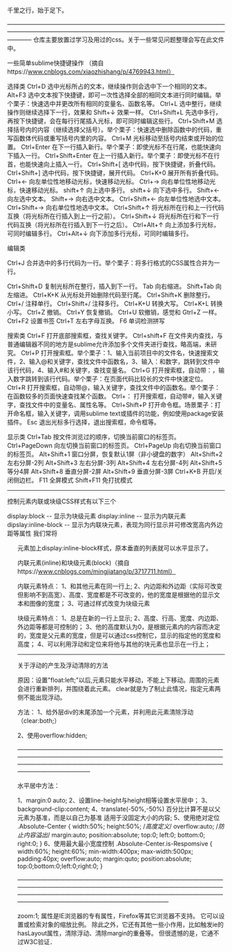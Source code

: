 千里之行，始于足下。

————————————————————————————————————————————————————————————————————————————
仓库主要放置过学习及用过的css。关于一些常见问题整理会写在此文件中。




一些简单sublime快捷键操作 （摘自https://www.cnblogs.com/xiaozhishang/p/4769943.html）

选择类
Ctrl+D 选中光标所占的文本，继续操作则会选中下一个相同的文本。
Alt+F3 选中文本按下快捷键，即可一次性选择全部的相同文本进行同时编辑。举个栗子：快速选中并更改所有相同的变量名、函数名等。
Ctrl+L 选中整行，继续操作则继续选择下一行，效果和 Shift+↓ 效果一样。
Ctrl+Shift+L 先选中多行，再按下快捷键，会在每行行尾插入光标，即可同时编辑这些行。
Ctrl+Shift+M 选择括号内的内容（继续选择父括号）。举个栗子：快速选中删除函数中的代码，重写函数体代码或重写括号内里的内容。
Ctrl+M 光标移动至括号内结束或开始的位置。
Ctrl+Enter 在下一行插入新行。举个栗子：即使光标不在行尾，也能快速向下插入一行。
Ctrl+Shift+Enter 在上一行插入新行。举个栗子：即使光标不在行首，也能快速向上插入一行。
Ctrl+Shift+[ 选中代码，按下快捷键，折叠代码。
Ctrl+Shift+] 选中代码，按下快捷键，展开代码。
Ctrl+K+0 展开所有折叠代码。
Ctrl+← 向左单位性地移动光标，快速移动光标。
Ctrl+→ 向右单位性地移动光标，快速移动光标。
shift+↑ 向上选中多行。
shift+↓ 向下选中多行。
Shift+← 向左选中文本。
Shift+→ 向右选中文本。
Ctrl+Shift+← 向左单位性地选中文本。
Ctrl+Shift+→ 向右单位性地选中文本。
Ctrl+Shift+↑ 将光标所在行和上一行代码互换（将光标所在行插入到上一行之前）。
Ctrl+Shift+↓ 将光标所在行和下一行代码互换（将光标所在行插入到下一行之后）。
Ctrl+Alt+↑ 向上添加多行光标，可同时编辑多行。
Ctrl+Alt+↓ 向下添加多行光标，可同时编辑多行。

编辑类
<!--  -->Ctrl+J 合并选中的多行代码为一行。举个栗子：将多行格式的CSS属性合并为一行。
Ctrl+Shift+D 复制光标所在整行，插入到下一行。
Tab 向右缩进。
Shift+Tab 向左缩进。
Ctrl+K+K 从光标处开始删除代码至行尾。
Ctrl+Shift+K 删除整行。
Ctrl+/ 注释单行。
Ctrl+Shift+/ 注释多行。
Ctrl+K+U 转换大写。
Ctrl+K+L 转换小写。
Ctrl+Z 撤销。
Ctrl+Y 恢复撤销。
Ctrl+U 软撤销，感觉和 Gtrl+Z 一样。
Ctrl+F2 设置书签
Ctrl+T 左右字母互换。
F6 单词检测拼写

搜索类
Ctrl+F 打开底部搜索框，查找关键字。
Ctrl+shift+F 在文件夹内查找，与普通编辑器不同的地方是sublime允许添加多个文件夹进行查找，略高端，未研究。
Ctrl+P 打开搜索框。举个栗子：1、输入当前项目中的文件名，快速搜索文件，2、输入@和关键字，查找文件中函数名，3、输入：和数字，跳转到文件中该行代码，4、输入#和关键字，查找变量名。
Ctrl+G 打开搜索框，自动带：，输入数字跳转到该行代码。举个栗子：在页面代码比较长的文件中快速定位。
Ctrl+R 打开搜索框，自动带@，输入关键字，查找文件中的函数名。举个栗子：在函数较多的页面快速查找某个函数。
Ctrl+： 打开搜索框，自动带#，输入关键字，查找文件中的变量名、属性名等。
Ctrl+Shift+P 打开命令框。场景栗子：打开命名框，输入关键字，调用sublime text或插件的功能，例如使用package安装插件。
Esc 退出光标多行选择，退出搜索框，命令框等。

显示类
Ctrl+Tab 按文件浏览过的顺序，切换当前窗口的标签页。
Ctrl+PageDown 向左切换当前窗口的标签页。
Ctrl+PageUp 向右切换当前窗口的标签页。
Alt+Shift+1 窗口分屏，恢复默认1屏（非小键盘的数字）
Alt+Shift+2 左右分屏-2列
Alt+Shift+3 左右分屏-3列
Alt+Shift+4 左右分屏-4列
Alt+Shift+5 等分4屏
Alt+Shift+8 垂直分屏-2屏
Alt+Shift+9 垂直分屏-3屏
Ctrl+K+B 开启/关闭侧边栏。
F11 全屏模式
Shift+F11 免打扰模式

___________________________________________________________________________________________________________

控制元素内联或块级CSS样式有以下三个

display:block  -- 显示为块级元素
display:inline  -- 显示为内联元素
dipslay:inline-block -- 显示为内联块元素，表现为同行显示并可修改宽高内外边距等属性
我们常将<ul>元素加上display:inline-block样式，原本垂直的列表就可以水平显示了。

内联元素(inline)和块级元素(block)（摘自https://www.cnblogs.com/mingjiatang/p/3717711.html）

内联元素特点：
1、和其他元素在同一行上;
2、内边距和外边距（实际可改变但影响不到高宽）、高度、宽度都是不可改变的，他的宽度是根据他的显示文本和图像的宽度；
3、可通过样式改变为块级元素

块级元素特点：
1、总是在新的一行上显示;
2、高度、行高、宽度、内边距、外边距等都是可控制的；
3、他的高度默认为0，是根据元素内的内容而决定的，宽度是父元素的宽度，但是可以通过css控制它，显示的指定他的宽度和高度；
4、可以利用浮动和定位来将他与其他的块元素也显示在一行上；

_________________________________________________________________________________________________________________

关于浮动的产生及浮动清除的方法

原因：设置"float:left;"以后,元素只能水平移动，不能上下移动。周围的元素会进行重新排列，并围绕着此元素。
	  clear就是为了制止此情况，指定元素两侧不能出现浮动。

方法：
1、给外层div的末尾添加一个元素，并利用此元素清除浮动（clear:both;）

2、使用overflow:hidden;

——————————————————————————————————————————————————————————————————————————————————————————————————————————————————

水平居中方法：

1、margin:0 auto;
2、设置line-height与height相等设置水平居中；
3、background-clip:content;
4、translate(-50%,-50%)
百分比计算不是以父元素为基准，而是以自己为基准
适用于没固定大小的内容;
5、使用绝对定位
.Absolute-Center {
	width:50%;
	height:50%;	/*高度定义*/
	overflow:auto; /*防止内容溢出*/
	margin:auto;
	position:absolute;
	top:0;
	left:0;
	bottom:0;
	right:0;
}
6、使用最大最小宽度控制
.Absolute-Center.is-Respomsive {
	width:60%;
	height:60%;
	min-width:400px;
	max-width:500px;
	padding:40px;
	overflow:auto;
	margin:quto;
	position:absolute;
	top:0;bottom:0;left:0;right:0;
}

———————————————————————————————————————————————————————————————————————————————————————————————————————————————————————————————

zoom:1;
属性是IE浏览器的专有属性，Firefox等其它浏览器不支持。
它可以设置或检索对象的缩放比例。
除此之外，它还有其他一些小作用，比如触发ie的hasLayout属性，清除浮动、清除margin的重叠等。
但很遗憾的是，它通不过W3C验证．